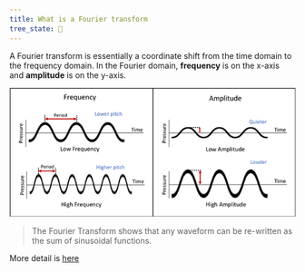 ```yaml
---
title: What is a Fourier transform
tree_state: 🌱
---
```


A Fourier transform is essentially a coordinate shift from the time domain to the frequency domain. In the Fourier domain, **frequency** is on the x-axis and **amplitude** is on the y-axis.

![frequency_and_amplitude](../search_pics/amplitude_frequency.png)

> The Fourier Transform shows that any waveform can be re-written as the sum of sinusoidal functions.

More detail is [here](http://www.thefouriertransform.com)